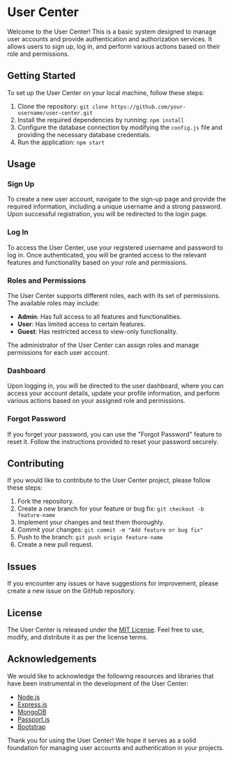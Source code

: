# User Center

Welcome to the User Center! This is a basic system designed to manage user accounts and provide authentication and authorization services. It allows users to sign up, log in, and perform various actions based on their role and permissions.

## Getting Started

To set up the User Center on your local machine, follow these steps:

1. Clone the repository: `git clone https://github.com/your-username/user-center.git`
2. Install the required dependencies by running: `npm install`
3. Configure the database connection by modifying the `config.js` file and providing the necessary database credentials.
4. Run the application: `npm start`

## Usage

### Sign Up

To create a new user account, navigate to the sign-up page and provide the required information, including a unique username and a strong password. Upon successful registration, you will be redirected to the login page.

### Log In

To access the User Center, use your registered username and password to log in. Once authenticated, you will be granted access to the relevant features and functionality based on your role and permissions.

### Roles and Permissions

The User Center supports different roles, each with its set of permissions. The available roles may include:

- **Admin**: Has full access to all features and functionalities.
- **User**: Has limited access to certain features.
- **Guest**: Has restricted access to view-only functionality.

The administrator of the User Center can assign roles and manage permissions for each user account.

### Dashboard

Upon logging in, you will be directed to the user dashboard, where you can access your account details, update your profile information, and perform various actions based on your assigned role and permissions.

### Forgot Password

If you forget your password, you can use the "Forgot Password" feature to reset it. Follow the instructions provided to reset your password securely.

## Contributing

If you would like to contribute to the User Center project, please follow these steps:

1. Fork the repository.
2. Create a new branch for your feature or bug fix: `git checkout -b feature-name`
3. Implement your changes and test them thoroughly.
4. Commit your changes: `git commit -m "Add feature or bug fix"`
5. Push to the branch: `git push origin feature-name`
6. Create a new pull request.

## Issues

If you encounter any issues or have suggestions for improvement, please create a new issue on the GitHub repository.

## License

The User Center is released under the [MIT License](https://opensource.org/licenses/MIT). Feel free to use, modify, and distribute it as per the license terms.

## Acknowledgements

We would like to acknowledge the following resources and libraries that have been instrumental in the development of the User Center:

- [Node.js](https://nodejs.org)
- [Express.js](https://expressjs.com)
- [MongoDB](https://www.mongodb.com)
- [Passport.js](http://www.passportjs.org)
- [Bootstrap](https://getbootstrap.com)

Thank you for using the User Center! We hope it serves as a solid foundation for managing user accounts and authentication in your projects.